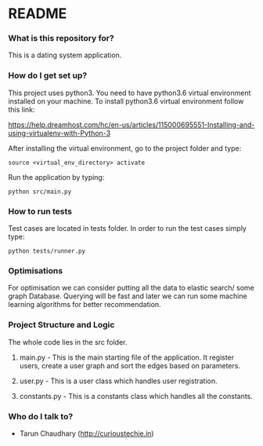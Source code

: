 # README #

### What is this repository for? ###

This is a dating system application.

### How do I get set up? ###

This project uses python3. You need to have 
python3.6 virtual environment installed on your machine.
To install python3.6 virtual environment follow this link:
 
https://help.dreamhost.com/hc/en-us/articles/115000695551-Installing-and-using-virtualenv-with-Python-3 

After installing the virtual environment, go to the project folder and type: 

    source <virtual_env_directory> activate
    
Run the application by typing:
    
    python src/main.py


### How to run tests
Test cases are located in tests folder.
In order to run the test cases simply type:

    python tests/runner.py
    
    
### Optimisations

For optimisation we can consider putting all the data to elastic search/ some graph Database. Querying will be fast and later we can run some machine learning algorithms for better recommendation.

### Project Structure and Logic

The whole code lies in the src folder.
1. main.py - This is the main starting file of the application. It register users, create a user graph and sort the edges based on parameters.

2. user.py - This is a user class which handles user registration.

3. constants.py - This is a constants class which handles all the constants.

### Who do I talk to? ###

* Tarun Chaudhary (http://curioustechie.in)

